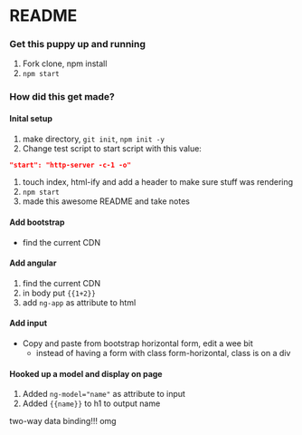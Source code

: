 # README

### Get this puppy up and running

1. Fork clone, npm install
1. `npm start`

### How did this get made?


#### Inital setup

1. make directory, `git init`, `npm init -y`
1. Change test script to start script with this value:

  ```json
  "start": "http-server -c-1 -o"
  ```

1. touch index, html-ify and add a header to make sure stuff was rendering
1. `npm start`
1. made this awesome README and take notes

#### Add bootstrap

* find the current CDN

#### Add angular

1. find the current CDN
1. in body put `{{1+2}}`
1. add `ng-app` as attribute to html

#### Add input

* Copy and paste from bootstrap horizontal form, edit a wee bit
  * instead of having a form with class form-horizontal, class is on a div

#### Hooked up a model and display on page

1. Added `ng-model="name"` as attribute to input
1. Added `{{name}}` to h1 to output name

two-way data binding!!! omg
